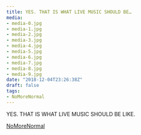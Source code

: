 ```yaml
---
title: YES. THAT IS WHAT LIVE MUSIC SHOULD BE…
media:
- media-0.jpg
- media-1.jpg
- media-2.jpg
- media-3.jpg
- media-4.jpg
- media-5.jpg
- media-6.jpg
- media-7.jpg
- media-8.jpg
- media-9.jpg
date: "2018-12-04T23:26:38Z"
draft: false
tags:
- NoMoreNormal
---
```

YES. THAT IS WHAT LIVE MUSIC SHOULD BE LIKE.



[NoMoreNormal](/tags/NoMoreNormal)
